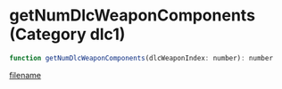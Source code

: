 # getNumDlcWeaponComponents (Category dlc1)

```js
function getNumDlcWeaponComponents(dlcWeaponIndex: number): number
```

[filename](getNumDlcWeaponComponents_m.md ':include')